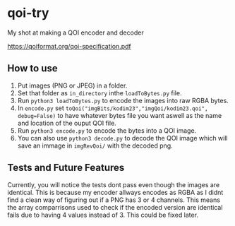 # qoi-try
My shot at making a QOI encoder and decoder

https://qoiformat.org/qoi-specification.pdf

## How to use

1. Put images (PNG or JPEG) in a folder.
2. Set that folder as `in_directory` inthe `loadToBytes.py` file.
3. Run `python3 loadToBytes.py` to encode the images into raw RGBA bytes.
4. In `encode.py` set `toQoi("imgBits/kodim23","imgQoi/kodim23.qoi", debug=False)` to have whatever bytes file you want aswell as the name and location of the ouput QOI file.
5. Run `python3 encode.py` to encode the bytes into a QOI image.
6. You can also use `python3 decode.py` to decode the QOI image which will save an immage in `imgRevQoi/` with the decoded png.

## Tests and Future Features
Currently, you will notice the tests dont pass even though the images are identical. This is because my encoder allways encodes as RGBA as I didnt find a clean way of figuring out if a PNG has 3 or 4 channels. This means the array comparrisons used to check if the encoded version are identical fails due to having 4 values instead of 3. This could be fixed later.
